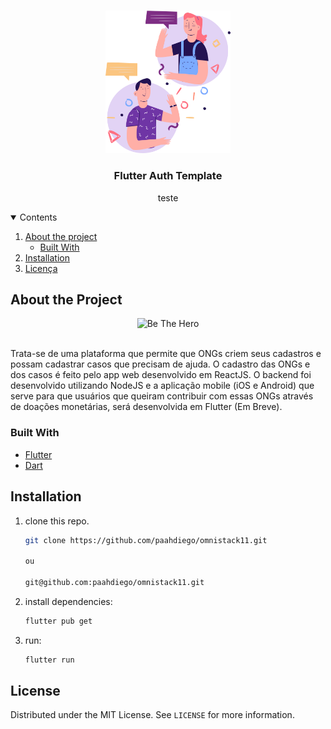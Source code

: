 <!-- PROJECT LOGO -->
<br />
<p align="center">

  <img src=".github/chat.svg" alt="Flutter Auth Template" width="200">


  <h3 align="center">Flutter Auth Template</h3>

  <p align="center">
    teste
    <br />
  </p>
</p>



<!-- TABLE OF CONTENTS -->
<details open="close">
  <summary>Contents</summary>
  <ol>
    <li>
      <a href="#about-the-project">About the project</a>
      <ul>
        <li><a href="#built-with">Built With</a></li>
      </ul>
    </li>
    <li><a href="#installation">Installation</a></li>
    <li><a href="#licença">Licença</a></li>
  </ol>
</details>



<!-- ABOUT THE PROJECT -->
## About the Project
  <p align="center">
  <img src=".github/bethehero.png" alt="Be The Hero" height="400">
  </p>
  </br>
  Trata-se de uma plataforma que permite que ONGs criem seus cadastros e possam cadastrar casos que precisam de ajuda. O cadastro das ONGs e dos casos é feito pelo app web desenvolvido em ReactJS. O backend foi desenvolvido utilizando NodeJS e a aplicação mobile (iOS e Android) que serve para que usuários que queiram contribuir com essas ONGs através de doações monetárias, será desenvolvida em Flutter (Em Breve).

### Built With

* [Flutter](https://flutter.dev/)
* [Dart](https://dart.dev/)

## Installation

1. clone this repo.
   ```sh
   git clone https://github.com/paahdiego/omnistack11.git    
   
   ou
   
   git@github.com:paahdiego/omnistack11.git
   ```
   
2. install dependencies:
 
   ```sh
   flutter pub get
   ```
   
3. run:
   ```sh
   flutter run
   ```   
   
<!-- LICENSE -->
## License

Distributed under the MIT License. See `LICENSE` for more information.
